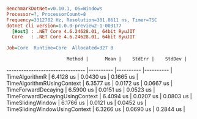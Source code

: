 ``` ini

BenchmarkDotNet=v0.10.1, OS=Windows
Processor=?, ProcessorCount=8
Frequency=3312782 Hz, Resolution=301.8611 ns, Timer=TSC
dotnet cli version=1.0.0-preview2-1-003177
  [Host] : .NET Core 4.6.24628.01, 64bit RyuJIT
  Core   : .NET Core 4.6.24628.01, 64bit RyuJIT

Job=Core  Runtime=Core  Allocated=327 B  

```
                          Method |      Mean |    StdErr |    StdDev |
-------------------------------- |---------- |---------- |---------- |
                  TimeAlgorithmR | 6.4128 us | 0.0430 us | 0.1665 us |
      TimeAlgorithmRUsingContext | 6.3577 us | 0.0172 us | 0.0667 us |
             TimeForwardDecaying | 6.5900 us | 0.0151 us | 0.0523 us |
 TimeForwardDecayingUsingContext | 6.4094 us | 0.0207 us | 0.0803 us |
               TimeSlidingWindow | 6.1766 us | 0.0121 us | 0.0452 us |
   TimeSlidingWindowUsingContext | 6.3266 us | 0.0690 us | 0.2844 us |
